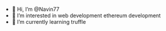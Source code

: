 - 👋 Hi, I’m @Navin77
- 👀 I’m interested in web development ethereum development
- 🌱 I’m currently learning truffle


<!---
Navin77/Navin77 is a ✨ special ✨ repository because its `README.md` (this file) appears on your GitHub profile.
You can click the Preview link to take a look at your changes.
--->
